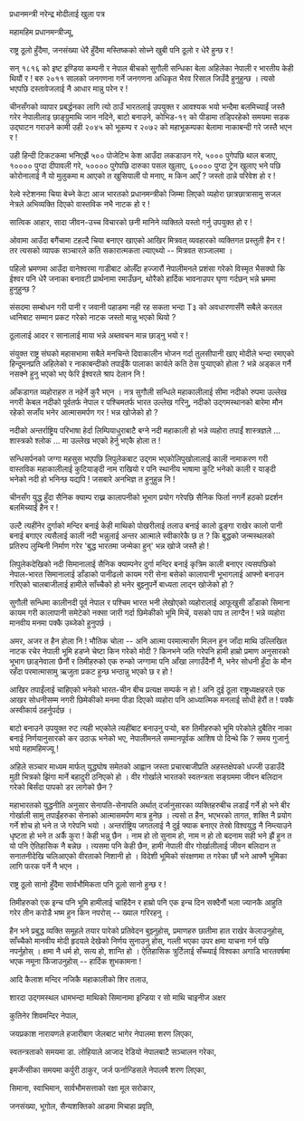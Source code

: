 प्रधानमन्त्री नरेन्द्र मोदीलाई खुला पत्र

महामहिम प्रधानमन्त्रीज्यू,

राष्ट्र ठूलो हुँदैमा, जनसंख्या धेरै हुँदैमा मस्तिष्कको सोच्ने खुबी पनि ठूलो र धेरै हुन्छ र !

सन् १८१६ को इष्ट इण्डिया कम्पनी र नेपाल बीचको सुगौली सन्धिका बेला अहिलेका नेपाली र
भारतीय केही थियौं र ! बरु २०११ सालको जनगणना गर्ने जनगणना अधिकृत भैरव रिसाल जिउँदै
हुनुहुन्छ । त्यसो भएपछि दस्तावेजलाई नै आधार मान्नु परेन र !

चीनसँगको व्यापार प्रबर्द्धनका लागि त्यो ठाउँ भारतलाई उपयुक्त र आवश्यक भयो भन्दैमा
बलमिच्याईं जस्तै गरेर नेपालीलाइ छाङ्ग्रुमाथि जान नदिने, बाटो बनाउने, कोभिड-१९ को
पीडामा तड्पिरहेको समयमा सडक उद्घाटन गराउने कामी उही २०४५ को भूकम्प र २०७२ को
महाभूकम्पका बेलामा नाकाबन्दी गरे जस्तै भएन र !

उही हिन्दी टिकटकमा भनिएझैं ५०० पोजेटिभ केश आउँदा लकडाउन गरे, ५००० पुगेपछि थाल
बजाए, १०००० पुग्दा दीपावली गरे, ५०००० पुगेपछि दारुका पसल खुलाए, ६०००० पुग्दा ट्रेन
खुलाए भने पछि कोरोनालाई नै यो मुलुकमा म आएको त खुसियाली पो मनाए, म किन आएँ ?
जस्तो ठान्ने परिवेश हो र !

रेल्वे स्टेशनमा चिया बेच्ने केटा आज भारतको प्रधानमन्त्रीको जिम्मा लिएको व्यहोरा
छात्रछात्रासामु सजल नेत्रले अभिव्यक्ति दिएको वास्तविक नभै नाटक हो र !

सात्विक आहार, सादा जीवन-उच्च विचारको छनी मानिने व्यक्तिले यस्तो गर्नु उपयुक्त हो र
!

ओवामा आउँदा बगैंचामा टहल्दै चिया बनाएर खाएको आखिर मित्रवत् व्यवहारको व्यक्तिगत
प्रस्तुती हैन र ! तर त्यसको व्यापक सञ्चारले कति सकारात्मकता ल्याएथ्यो -- मित्रवत
सञ्जालमा ।

पहिलो भ्रमणमा आउँदा वानेश्वरमा गाडीबाट ओर्लँदा हज्जारौं नेपालीमनले प्रशंसा गरेको
विस्मृत भैसक्यो कि ईश्वर पनि धेरै जनाका बनावटी प्रार्थनामा रमाउँछन्, थोरैको हार्दिक
भावनाउपर घृणा गर्दछन् भन्ने भ्रममा हुनुहुन्छ ?

संसदमा सम्बोधन गरी पानी र जवानी पहाडमा नही रह सकता भन्दा T३ को अवधारणासँगै
सबैले करतल ध्वनिबाट सम्मान प्रकट गरेको नाटक जस्तो मान्नु भएको थियो ?

ठूलालाई आदर र सानालाई माया भन्ने अब्तवचन मान्न छाड्नु भयो र !

संयुक्त राष्ट्र संघको महासभामा सबैले मनचिन्ते दिवाकालीन भोजन गर्दा तुलसीपानी खाए
मोदीले भन्दा रमाएको हिन्दूमनप्रति अहिलेको र नाकाबन्दीको तपाईंकै पालाका कार्यले कति
ठेस पुर्‍याएको होला ? भन्ने अड्कल गर्नै नसक्ने हुनु भएको भए फेरि ईश्वरले श्राप देलान नि !

आँकडागत व्यहोराहरु त नहेर्ने कुरै भएन । नत्र सुगौली सन्धिले महाकालीलाई सीमा नदीको
रुपमा उल्लेख नगरी केबल नदीको पूर्वतर्फ नेपाल र पश्चिमतर्फ भारत उल्लेख गरिनु, नदीको
उद्गमस्थानको बारेमा मौन रहेको सजाँय भनेर आत्मासमर्पण गर ! भन्न खोजेको हो ?

नदीको अन्तर्राष्ट्रिय परिभाषा हेर्दा लिम्पियाधुराबाटै बग्ने नदी महाकाली हो भन्ने
व्यहोरा तपाईं शास्त्रज्ञले ... शास्त्रको श्लोक ... मा उल्लेख भएको हेर्नु भएकै होला त !

सन्धिसर्पनको जग्गा महसुस भएपछि लिपुलेकबाट उद्गम भएकोलिपुखोलालाई काली नामाकरण गरी
वास्तविक महाकालीलाई कुटियाङ्दी नाम राखियो र पनि स्थानीय भाषामा कुटि भनेको काली
र याङ्दी भनेको नदी हो भनिन्छ यद्यपि ! जसबारे अनभिज्ञ त हुनुहुन्न नि !

चीनसँग युद्ध हुँदा सैनिक क्याम्प राख्न कालापनीको भूभाग प्रयोग गरेपछि सैनिक फिर्ता नगर्ने
हठको प्रदर्शन बलमिच्याईं हैन र !

उल्टै त्यहींनेर दुर्गाको मन्दिर बनाई केही माथिको पोखरीलाई तलाउ बनाई कालो ढुङ्गा
राखेर कालो पानी बनाई बगाएर त्यसैलाई काली नदी भन्नुलाई अन्तर आत्माले स्वीकारेकै छ त
? कि बुद्धको जन्मस्थलको प्रतिरुप लुम्बिनी निर्माण गरेर 'बुद्ध भारतमा जन्मेका हुन्' भन्न
खोजे जस्तै हो !

लिपुलेकदेखिको नदी सिमानालाई सैनिक क्याम्पनेर दुर्गा मन्दिर बनाई कृत्रिम काली बनाएर
त्यसपछिको नेपाल-भारत सिमानालाई डाँडाको पानीढलो कायम गरी सेना बसेको कालापानी
भूभागलाई आफ्नो बनाउन गरिएको चालबाजीलाई हामीले साँच्चैको हो भनेर बुझ्नुपर्ने बाध्यता
लाद्न खोजेको हो ?

सुगौली सन्धिमा कालीनदी पूर्व नेपाल र पश्चिम भारत भनी लेखोएको व्यहोरालाई आफूखुसी
डाँडाको सिमाना कायम गरी कालापानी समेटेको नक्सा जारी गर्दा छिमेकीको भूमि मिचें,
यसको पाप त लाग्दैन ! भन्ने व्यहोरा मानवीय मनमा पक्कै उब्जेको हुनुपर्छ ।

अमर, अजर त हैन होला नि ! भौतिक चोला -- अनि आत्मा परमात्मासँग मिलन हुन जाँदा
माथि उल्लिखित नाटक रचेर नेपाली भूमि हडप्ने चेष्टा किन गरेको मोदी ? किनभने जति
गरेपनि हामी हाम्रो प्रमाण अनुसारको भूभाग छाड्नेवाला छैनौं र तिमीहरुको एक रुन्को
जग्गामा पनि आँखा लगाउँदैनौं नै, भनेर सोधनी हुँदा के मौन रहँदा परमात्मासामु ऋजुता प्रकट
हुन्छ भन्ठान्नु भएको छ र हो !

आखिर तपाईंलाई चाहिएको भनेको भारत-चीन बीच प्रत्यक्ष सम्पर्क न हो ! अनि दुई ठूला
राष्ट्रध्यक्षहरले एक आखर सोधनीसम्म नगरी छिमेकीको मनमा पीडा दिएको व्यहोरा पनि
आध्यात्मिक मनलाई सोधी हेरौं त ! पक्कै अस्वीकार्य ठहर्नुपर्दछ ।

बाटो बनाउने उपयुक्त रुट त्यही भएकोले त्यहींबाट बनाउनु पर्‍यो, बरु तिमीहरुको भूमि परेकोले
दुबैतिर नाका बनाई निर्णयानुसारको कर उठाऊ भनेको भए, नेपालीमनले सम्मानपूर्वक आशिष पो
दिन्थे कि ? समय गुजार्नु भयो महामहिमज्यू !

अहिले सञ्चार माध्यम मार्फत् युद्धघोष समेतको आह्वान जस्ता प्रचारबाजीप्रति अहस्तक्षेपको
धज्जी उडाउँदै मुठी भित्रको झिंगा मार्ने बहादुरी ठनिएको हो । वीर गोर्खाले भारतको
स्वतन्त्रता सङ्ग्रममा जीवन बलिदान गरेको बिर्संदा पापको डर लागेको छैन ?

महाभारतको युद्धनीति अनुसार सेनापति-सेनापति अर्थात् दर्जानुसारका व्यक्तिहरुबीच लडाईं
गर्ने हो भने बीर गोर्खाली सामु तपाईंहरुका सेनाको आत्मासमर्पण मात्र हुनेछ । त्यसो त हैन,
भएभरको तागत, शक्ति नै प्रयोग गर्ने शोच हो भने त जे गरेपनि भयो । अन्तर्राष्ट्रिय
जगतलाई नै दुई फ्याक बनाएर तेस्रो विश्वयुद्ध नै निम्त्याउने धृष्टता हो भने त अर्कै कुरा !
केही भन्नु छैन । नाम हो तो सुनाम हो, नाम न हो तो बदनाम सही भने झैं हुन त यो पनि
ऐतिहासिक नै बन्नेछ । त्यसमा पनि केही छैन, हामी नेपाली वीर गोर्खालीलाई जीवन
बलिदान त सनातनीदेखि चलिआएको वीरताको निशानी हो । विदेशी भूमिको संरक्षणमा त
गरेका छौं भने आफ्नै भूमिका लागि फरक पर्ने नै भएन ।

राष्ट्र ठूलो सानो हुँदैमा सार्वभौमिकता पनि ठूलो सानो हुन्छ र !

तिमीहरुको एक इन्च पनि भूमि हामीलाई चाहिंदैन र हाम्रो पनि एक इन्च दिन सक्दैनौं भला
ज्यानकै आहुति गरेर तीन करोडै भष्म हुन किन नपरोस् -- ख्याल गरिरहनु ।

हैन भने प्रबुद्ध व्यक्ति समूहले तयार पारेको प्रतिवेदन बुझ्नुहोस्, प्रमाणहरु छातीमा हात
राखेर केलाउनुहोस्, साँच्चैको मानवीय मोदी हृदयले देखेको निर्णय सुनाउनु होस्, गल्ती भएका
उपर क्षमा याचना गर्न पछि नपर्नुहोस् । क्षमा नै धर्म हो, सत्य हो, शान्ति हो ।
ऐतिहासिक त्रुर्टिलाई सँच्च्याई विश्वका अगाडि भारतवर्षमा भएक नमूना फिंजाउनुहोस् --
हार्दिक शुभकामना !

आदि कैलाश मन्दिर नजिकै महाकालीको शिर तलाउ,

शारदा उद्गमस्थल धामभन्दा माथिको सिमानामा इन्डिया र सो माथि चाइनीज अक्षर

कुतिनेर शिवमन्दिर नेपाल,

जयप्रकाश नारायणले हजारीबाग जेलबाट भागेर नेपालमा शरण लिएका,

स्वतन्त्रताको समयमा डा. लोहियाले आजाद रेडियो नेपालबाटै सञ्चालन गरेका,

इमर्जेन्सीका समयमा कर्पुरी ठाकुर, जर्ज फर्नान्डिसले नेपालमै शरण लिएका,

सिमाना, स्वाभिमान, सार्वभौमसत्ताको रक्षा मूल सरोकार,

जनसंख्या, भूगोल, सैन्यशक्तिको आडमा मिचाहा प्रवृति,
